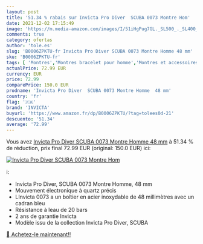 ```yaml
---
layout: post
title: '51.34 % rabais sur Invicta Pro Diver  SCUBA 0073 Montre Hom'
date: 2021-12-02 17:15:49
image: 'https://m.media-amazon.com/images/I/51iHgPug7GL._SL500_._SL400_.jpg'
comments: true
category: ofertas
author: 'tole.es'
slug: 'B0006ZPKTU-fr Invicta Pro Diver SCUBA 0073 Montre Homme 48 mm'
sku: 'B0006ZPKTU-fr'
tags: [ 'Montres','Montres bracelet pour homme','Montres et accessoires','Montres homme','invicta', ]
actualPrice: 72.99 EUR
currency: EUR
price: 72.99
comparePrice: 150.0 EUR
prodname: 'Invicta Pro Diver  SCUBA 0073 Montre Homme  48 mm'
country: 'fr'
flag: '🇫🇷'
brand: 'INVICTA'
buyurl: 'https://www.amazon.fr/dp/B0006ZPKTU/?tag=tolees0d-21'
descuento: '51.34'
average: '72.99'
---
```


Vous avez [Invicta Pro Diver  SCUBA 0073 Montre Homme  48 mm](https://www.amazon.fr/dp/B0006ZPKTU/?tag=tolees0d-21)  à  51.34 % de réduction, prix final  72.99 EUR (original: 150.0 EUR) ici:

[![Invicta Pro Diver  SCUBA 0073 Montre Hom](https://m.media-amazon.com/images/I/51iHgPug7GL._SL500_._SL400_.jpg)](https://www.amazon.fr/dp/B0006ZPKTU/?tag=tolees0d-21)

ℹ️:

- Invicta Pro Diver, SCUBA 0073 Montre Homme, 48 mm
- Mouvement électronique à quartz précis
- LInvicta 0073 a un boîtier en acier inoxydable de 48 millimètres avec un cadran bleu
- Résistance à leau de 20 bars
- 2 ans de garantie Invicta
- Modèle issu de la collection Invicta Pro Diver, SCUBA

[🛒 Achetez-le maintenant!!](https://www.amazon.fr/dp/B0006ZPKTU/?tag=tolees0d-21)
